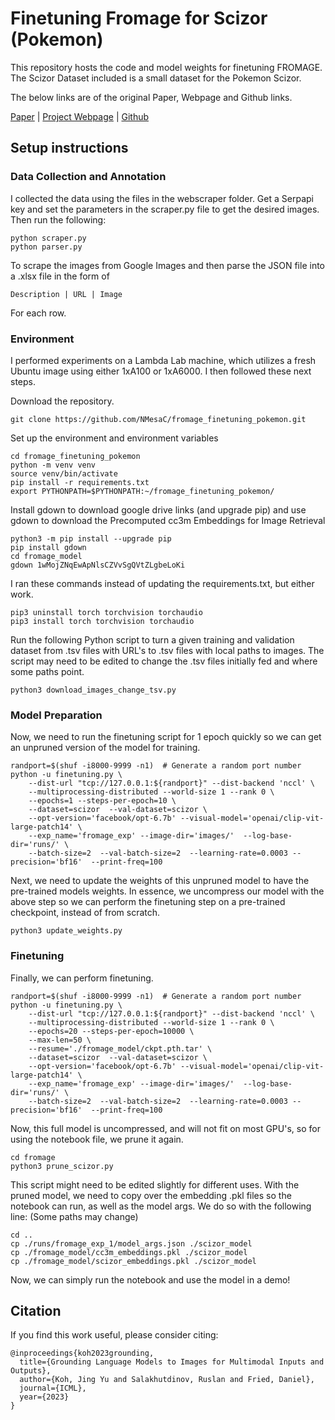 # Finetuning Fromage for Scizor (Pokemon)

This repository hosts the code and model weights for finetuning FROMAGE. The Scizor Dataset included is a small dataset for the Pokemon Scizor.

The below links are of the original Paper, Webpage and Github links.

[Paper](https://arxiv.org/abs/2301.13823) | [Project Webpage](https://jykoh.com/fromage) | [Github](https://github.com/kohjingyu/fromage)


## Setup instructions

### Data Collection and Annotation

I collected the data using the files in the webscraper folder. Get a Serpapi key and set the parameters in the scraper.py file to get the desired images.
Then run the following:
```
python scraper.py
python parser.py
```
To scrape the images from Google Images and then parse the JSON file into a .xlsx file in the form of
```
Description | URL | Image
```
For each row.

### Environment
I performed experiments on a Lambda Lab machine, which utilizes a fresh Ubuntu image using either 1xA100 or 1xA6000.
I then followed these next steps.

Download the repository.
```
git clone https://github.com/NMesaC/fromage_finetuning_pokemon.git
```
Set up the environment and environment variables
```
cd fromage_finetuning_pokemon
python -m venv venv
source venv/bin/activate
pip install -r requirements.txt
export PYTHONPATH=$PYTHONPATH:~/fromage_finetuning_pokemon/
```
Install gdown to download google drive links (and upgrade pip) and use gdown to download the Precomputed cc3m Embeddings for Image Retrieval
```
python3 -m pip install --upgrade pip
pip install gdown
cd fromage_model
gdown 1wMojZNqEwApNlsCZVvSgQVtZLgbeLoKi
```
I ran these commands instead of updating the requirements.txt, but either work.
```
pip3 uninstall torch torchvision torchaudio
pip3 install torch torchvision torchaudio
```
Run the following Python script to turn a given training and validation dataset from .tsv files with URL's to .tsv files with local paths to images.
The script may need to be edited to change the .tsv files initially fed and where some paths point.
```
python3 download_images_change_tsv.py
```
### Model Preparation

Now, we need to run the finetuning script for 1 epoch quickly so we can get an unpruned version of the model for training.
```
randport=$(shuf -i8000-9999 -n1)  # Generate a random port number
python -u finetuning.py \
    --dist-url "tcp://127.0.0.1:${randport}" --dist-backend 'nccl' \
    --multiprocessing-distributed --world-size 1 --rank 0 \
    --epochs=1 --steps-per-epoch=10 \
    --dataset=scizor  --val-dataset=scizor \
    --opt-version='facebook/opt-6.7b' --visual-model='openai/clip-vit-large-patch14' \
    --exp_name='fromage_exp' --image-dir='images/'  --log-base-dir='runs/' \
    --batch-size=2  --val-batch-size=2  --learning-rate=0.0003 --precision='bf16'  --print-freq=100
```
Next, we need to update the weights of this unpruned model to have the pre-trained models weights.
In essence, we uncompress our model with the above step so we can perform the finetuning step on a pre-trained checkpoint, instead of from scratch.
```
python3 update_weights.py
```

### Finetuning
Finally, we can perform finetuning.
```
randport=$(shuf -i8000-9999 -n1)  # Generate a random port number
python -u finetuning.py \
    --dist-url "tcp://127.0.0.1:${randport}" --dist-backend 'nccl' \
    --multiprocessing-distributed --world-size 1 --rank 0 \
    --epochs=20 --steps-per-epoch=10000 \
    --max-len=50 \
    --resume='./fromage_model/ckpt.pth.tar' \
    --dataset=scizor  --val-dataset=scizor \
    --opt-version='facebook/opt-6.7b' --visual-model='openai/clip-vit-large-patch14' \
    --exp_name='fromage_exp' --image-dir='images/'  --log-base-dir='runs/' \
    --batch-size=2  --val-batch-size=2  --learning-rate=0.0003 --precision='bf16'  --print-freq=100
```
Now, this full model is uncompressed, and will not fit on most GPU's, so for using the notebook file, we prune it again.
```
cd fromage
python3 prune_scizor.py
```
This script might need to be edited slightly for different uses.
With the pruned model, we need to copy over the embedding .pkl files so the notebook can run, as well as the model args.
We do so with the following line: (Some paths may change)
```
cd ..
cp ./runs/fromage_exp_1/model_args.json ./scizor_model
cp ./fromage_model/cc3m_embeddings.pkl ./scizor_model
cp ./fromage_model/scizor_embeddings.pkl ./scizor_model
```
Now, we can simply run the notebook and use the model in a demo!


## Citation

If you find this work useful, please consider citing:

```
@inproceedings{koh2023grounding,
  title={Grounding Language Models to Images for Multimodal Inputs and Outputs},
  author={Koh, Jing Yu and Salakhutdinov, Ruslan and Fried, Daniel},
  journal={ICML},
  year={2023}
}
```
